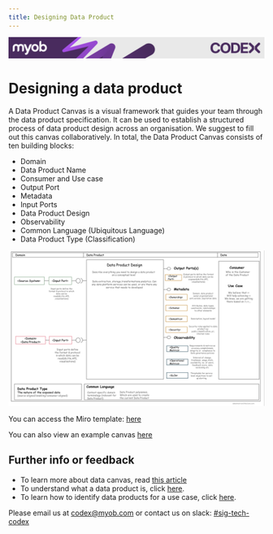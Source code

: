 ```yaml
---
title: Designing Data Product
---
```

<!-- confluence-page-id: 9293955838 -->
![](../assets/BANNER.png)

# Designing a data product

A Data Product Canvas is a visual framework that guides your team through the data product specification. It can be used to establish a structured process of data product design across an organisation. We suggest to fill out this canvas collaboratively. In total, the Data Product Canvas consists of ten building blocks:

* Domain
* Data Product Name
* Consumer and Use case
* Output Port
* Metadata
* Input Ports
* Data Product Design
* Observability
* Common Language (Ubiquitous Language)
* Data Product Type (Classification)

![](../assets/DataProduct-Canvas.png)

You can access the Miro template: [here](https://miro.com/app/board/uXjVMqeaJMU=/?moveToWidget=3458764563535882389&cot=14)

You can also view an example canvas [here](https://miro.com/app/board/uXjVMqeaJMU=/?moveToWidget=3458764563535882390&cot=14)

## Further info or feedback
* To learn more about data canvas, read [this article](https://www.datamesh-architecture.com/data-product-canvas)
* To understand what a data product is, click [here](./data-product.md).
* To learn how to identify data products for a use case, click [here](./identifying-data-products.md).

Please email us at codex@myob.com or contact us on slack: [#sig-tech-codex](https://myob.slack.com/archives/C02N8ADPGUX)
